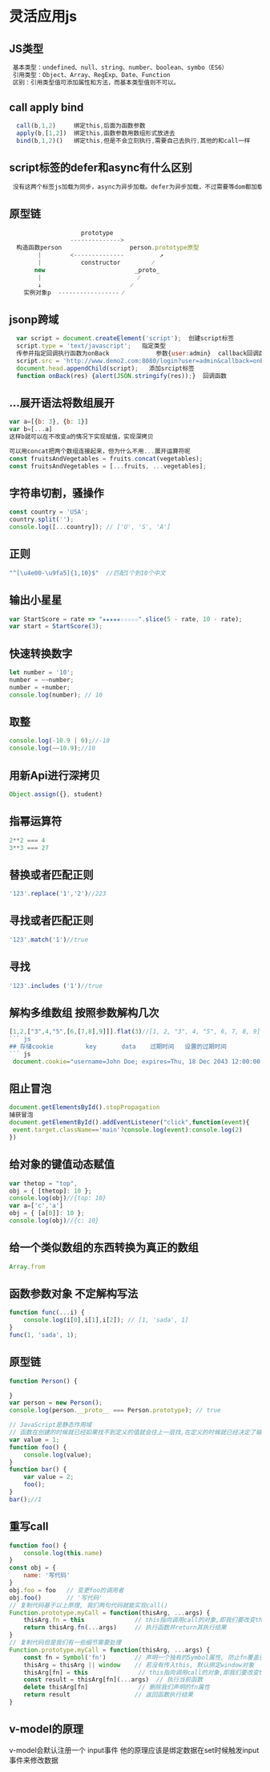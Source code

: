 # 灵活应用js
## JS类型
``` js
 基本类型：undefined、null、string、number、boolean、symbo（ES6）
 引用类型：Object、Array、RegExp、Date、Function
 区别：引用类型值可添加属性和方法，而基本类型值则不可以。
```
## call apply bind
``` js
  call(b,1,2)     绑定this,后面为函数参数 
  apply(b,[1,2])  绑定this,函数参数用数组形式放进去 
  bind(b,1,2)()   绑定this,但是不会立刻执行,需要自己去执行,其他的和call一样
```
## script标签的defer和async有什么区别
``` js
 没有这两个标签js加载为同步，async为异步加载。defer为异步加载，不过需要等dom都加载完，再执行js文件
```
## 原型链
``` js
                    prototype
                 -------------->   
  构造函数person                   person.prototype原型
        |        <--------------          ↗
        |           constructor         ⁄
       new                         _proto_
        |                           ⁄
        ↓                         ⁄
    实例对象p  ----------------- ⁄
```

## jsonp跨域
``` js
  var script = document.createElement('script');  创建script标签
  script.type = 'text/javascript';   指定类型
  传参并指定回调执行函数为onBack             参数{user:admin}  callback回调函数onBack
  script.src = 'http://www.demo2.com:8080/login?user=admin&callback=onBack';
  document.head.appendChild(script);   添加srcipt标签
  function onBack(res) {alert(JSON.stringify(res));}  回调函数
```


## ...展开语法将数组展开
``` js
var a=[{b: 3}, {b: 1}]
var b=[...a]
这样b就可以在不改变a的情况下实现赋值，实现深拷贝

可以用concat把两个数组连接起来，但为什么不用...展开运算符呢
const fruitsAndVegetables = fruits.concat(vegetables);
const fruitsAndVegetables = [...fruits, ...vegetables]; 
```

## 字符串切割，骚操作
``` js
const country = 'USA';
country.split('');
console.log([...country]); // ['U', 'S', 'A']
```
## 正则
``` js
"^[\u4e00-\u9fa5]{1,10}$"  //匹配1个到10个中文
```

## 输出小星星
``` js
var StartScore = rate => "★★★★★☆☆☆☆☆".slice(5 - rate, 10 - rate);
var start = StartScore(3);
```

## 快速转换数字
``` js
let number = '10';
number = ~~number;
number = +number;
console.log(number); // 10
```


## 取整
``` js
console.log(-10.9 | 0);//-10
console.log(~~10.9);//10
```
## 用新Api进行深拷贝
``` js
Object.assign({}, student)
```

## 指幂运算符
``` js
2**2 === 4
3**3 === 27
```

## 替换或者匹配正则                 
``` js
'123'.replace('1','2')//223
```
## 寻找或者匹配正则   
``` js
'123'.match('1')//true
```
## 寻找 
``` js
'123'.includes ('1')//true
```
## 解构多维数组 按照参数解构几次 
``` js
[1,2,["3",4,"5",[6,[7,8],9]]].flat(3)//[1, 2, "3", 4, "5", 6, 7, 8, 9]
``` js
## 存储cookie         key       data    过期时间   设置的过期时间
``` js
 document.cookie="username=John Doe; expires=Thu, 18 Dec 2043 12:00:00 GMT";
```

## 阻止冒泡
``` js
document.getElementsById().stopPropagation 
捕获冒泡
document.getElementById().addEventListener("click",function(event){
 event.target.className=='main'?console.log(event):console.log(2)
})
```

## 给对象的键值动态赋值     
``` js
var thetop = "top",
obj = { [thetop]: 10 };
console.log(obj)//{top: 10}
var a=['c','a']
obj = { [a[0]]: 10 };
console.log(obj)//{c: 10}
```
## 给一个类似数组的东西转换为真正的数组
``` js
Array.from
```

## 函数参数对象  不定解构写法
``` js
function func(...i) {
    console.log(i[0],i[1],i[2]); // [1, 'sada', 1]
}
func(1, 'sada', 1);
```
## 原型链
``` js
function Person() {

}
var person = new Person();
console.log(person.__proto__ === Person.prototype); // true

// JavaScript是静态作用域
// 函数在创建的时候就已经如果找不到定义的值就会往上一层找,在定义的时候就已经决定了输出的值
var value = 1;
function foo() {
    console.log(value);
}
function bar() {
    var value = 2;
    foo();
}
bar();//1
```


## 重写call
``` js
function foo() {
    console.log(this.name)
}
const obj = {
    name: '写代码'
}
obj.foo = foo   // 变更foo的调用者
obj.foo()       // '写代码'
// 复制代码基于以上原理, 我们两句代码就能实现call()
Function.prototype.myCall = function(thisArg, ...args) {
    thisArg.fn = this              // this指向调用call的对象,即我们要改变this指向的函数
    return thisArg.fn(...args)     // 执行函数并return其执行结果
}
// 复制代码但是我们有一些细节需要处理
Function.prototype.myCall = function(thisArg, ...args) {
    const fn = Symbol('fn')        // 声明一个独有的Symbol属性, 防止fn覆盖已有属性
    thisArg = thisArg || window    // 若没有传入this, 默认绑定window对象
    thisArg[fn] = this              // this指向调用call的对象,即我们要改变this指向的函数
    const result = thisArg[fn](...args)  // 执行当前函数
    delete thisArg[fn]              // 删除我们声明的fn属性
    return result                  // 返回函数执行结果
}
```

## v-model的原理
v-model会默认注册一个 input事件 他的原理应该是绑定数据在set时候触发input事件来修改数据





